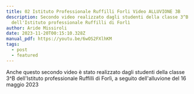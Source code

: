 ```yaml
---
title: 02 Istituto Professionale Ruffilli Forli Video ALLUVIONE 3B
description: Secondo video realizzato dagli studenti della classe 3^B
  dell'Istituto professionale Ruffilli di Forlì
author: Aride Missiroli
date: 2023-11-20T00:15:10.328Z
manual_pdf: https://youtu.be/6wOS2FXlhKM
tags:
  - post
  - featured
---
```

<!--StartFragment-->

Anche questo secondo video è stato realizzato dagli studenti della classe 3^B dell'Istituto professionale Ruffilli di Forlì, a seguito dell'alluvione del 16 maggio 2023

<!--EndFragment-->